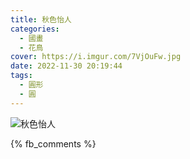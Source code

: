 ```yaml
---
title: 秋色怡人
categories:
  - 國畫
  - 花鳥
cover: https://i.imgur.com/7VjOuFw.jpg
date: 2022-11-30 20:19:44
tags:
  - 圓形
  - 圓
---
```


![秋色怡人](https://i.imgur.com/7VjOuFw.jpg)

{% fb_comments %}

